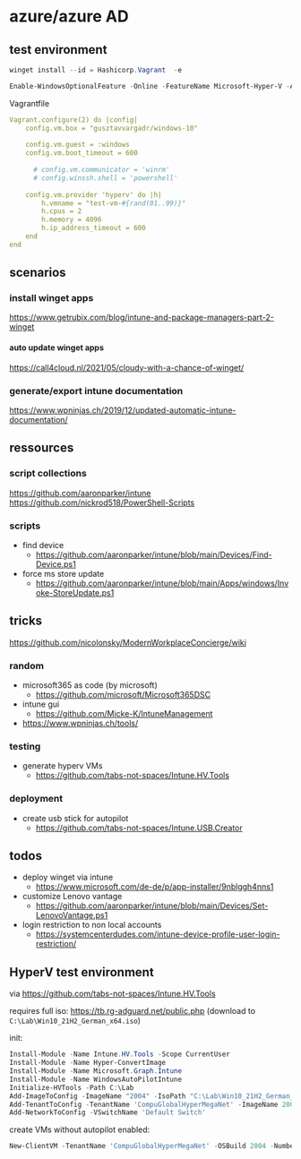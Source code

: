 # azure/azure AD

## test environment

````powershell
winget install --id = Hashicorp.Vagrant  -e
````

````powershell
Enable-WindowsOptionalFeature -Online -FeatureName Microsoft-Hyper-V -All
````

Vagrantfile

````yaml
Vagrant.configure(2) do |config|
    config.vm.box = "gusztavvargadr/windows-10"
    
    config.vm.guest = :windows
    config.vm.boot_timeout = 600
    
      # config.vm.communicator = 'winrm'
      # config.winssh.shell = 'powershell'
    
    config.vm.provider 'hyperv' do |h|
        h.vmname = "test-vm-#{rand(01..99)}"
        h.cpus = 2
        h.memory = 4096
        h.ip_address_timeout = 600
    end
end
````

## scenarios

### install winget apps

https://www.getrubix.com/blog/intune-and-package-managers-part-2-winget

#### auto update winget apps

https://call4cloud.nl/2021/05/cloudy-with-a-chance-of-winget/

### generate/export intune documentation

https://www.wpninjas.ch/2019/12/updated-automatic-intune-documentation/

## ressources

### script collections

https://github.com/aaronparker/intune
https://github.com/nickrod518/PowerShell-Scripts

### scripts

- find device
    - https://github.com/aaronparker/intune/blob/main/Devices/Find-Device.ps1
- force ms store update
    - https://github.com/aaronparker/intune/blob/main/Apps/windows/Invoke-StoreUpdate.ps1

## tricks

https://github.com/nicolonsky/ModernWorkplaceConcierge/wiki

### random

- microsoft365 as code (by microsoft)
    - https://github.com/microsoft/Microsoft365DSC
- intune gui
    - https://github.com/Micke-K/IntuneManagement
- https://www.wpninjas.ch/tools/

### testing

- generate hyperv VMs
    - https://github.com/tabs-not-spaces/Intune.HV.Tools

### deployment

- create usb stick for autopilot
    - https://github.com/tabs-not-spaces/Intune.USB.Creator

## todos

- deploy winget via intune
    - https://www.microsoft.com/de-de/p/app-installer/9nblggh4nns1
- customize Lenovo vantage
    - https://github.com/aaronparker/intune/blob/main/Devices/Set-LenovoVantage.ps1
- login restriction to non local accounts
    - https://systemcenterdudes.com/intune-device-profile-user-login-restriction/


## HyperV test environment
via https://github.com/tabs-not-spaces/Intune.HV.Tools

requires full iso: https://tb.rg-adguard.net/public.php (download to `C:\Lab\Win10_21H2_German_x64.iso`)

init:
````powershell
Install-Module -Name Intune.HV.Tools -Scope CurrentUser
Install-Module -Name Hyper-ConvertImage
Install-Module -Name Microsoft.Graph.Intune
Install-Module -Name WindowsAutoPilotIntune
Initialize-HVTools -Path C:\Lab
Add-ImageToConfig -ImageName "2004" -IsoPath "C:\Lab\Win10_21H2_German_x64.iso"
Add-TenantToConfig -TenantName 'CompuGlobalHyperMegaNet' -ImageName 2004 -AdminUpn 'homer@CompuGlobalHyperMegaNet.com'
Add-NetworkToConfig -VSwitchName 'Default Switch'
````
create VMs without autopilot enabled:

````powershell
New-ClientVM -TenantName 'CompuGlobalHyperMegaNet' -OSBuild 2004 -NumberOfVMs 2 -CPUsPerVM 4 -VMMemory 4gb -SkipAutopilot
````

